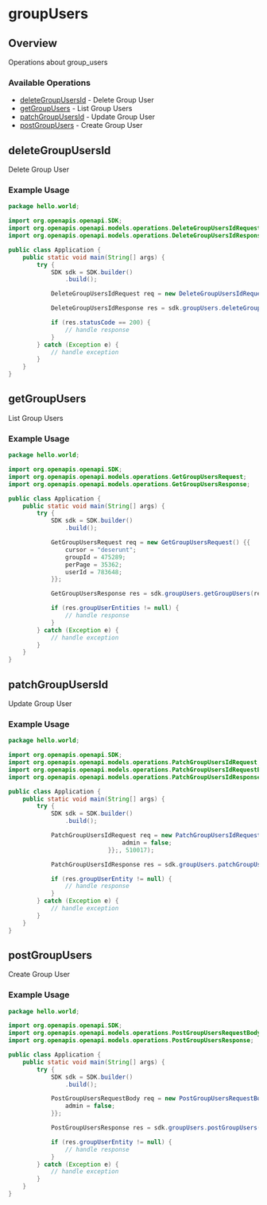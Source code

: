 # groupUsers

## Overview

Operations about group_users

### Available Operations

* [deleteGroupUsersId](#deletegroupusersid) - Delete Group User
* [getGroupUsers](#getgroupusers) - List Group Users
* [patchGroupUsersId](#patchgroupusersid) - Update Group User
* [postGroupUsers](#postgroupusers) - Create Group User

## deleteGroupUsersId

Delete Group User

### Example Usage

```java
package hello.world;

import org.openapis.openapi.SDK;
import org.openapis.openapi.models.operations.DeleteGroupUsersIdRequest;
import org.openapis.openapi.models.operations.DeleteGroupUsersIdResponse;

public class Application {
    public static void main(String[] args) {
        try {
            SDK sdk = SDK.builder()
                .build();

            DeleteGroupUsersIdRequest req = new DeleteGroupUsersIdRequest(414567, 959434, 174112);            

            DeleteGroupUsersIdResponse res = sdk.groupUsers.deleteGroupUsersId(req);

            if (res.statusCode == 200) {
                // handle response
            }
        } catch (Exception e) {
            // handle exception
        }
    }
}
```

## getGroupUsers

List Group Users

### Example Usage

```java
package hello.world;

import org.openapis.openapi.SDK;
import org.openapis.openapi.models.operations.GetGroupUsersRequest;
import org.openapis.openapi.models.operations.GetGroupUsersResponse;

public class Application {
    public static void main(String[] args) {
        try {
            SDK sdk = SDK.builder()
                .build();

            GetGroupUsersRequest req = new GetGroupUsersRequest() {{
                cursor = "deserunt";
                groupId = 475289;
                perPage = 35362;
                userId = 783648;
            }};            

            GetGroupUsersResponse res = sdk.groupUsers.getGroupUsers(req);

            if (res.groupUserEntities != null) {
                // handle response
            }
        } catch (Exception e) {
            // handle exception
        }
    }
}
```

## patchGroupUsersId

Update Group User

### Example Usage

```java
package hello.world;

import org.openapis.openapi.SDK;
import org.openapis.openapi.models.operations.PatchGroupUsersIdRequest;
import org.openapis.openapi.models.operations.PatchGroupUsersIdRequestBody;
import org.openapis.openapi.models.operations.PatchGroupUsersIdResponse;

public class Application {
    public static void main(String[] args) {
        try {
            SDK sdk = SDK.builder()
                .build();

            PatchGroupUsersIdRequest req = new PatchGroupUsersIdRequest(                new PatchGroupUsersIdRequestBody(430402, 556429) {{
                                admin = false;
                            }};, 510017);            

            PatchGroupUsersIdResponse res = sdk.groupUsers.patchGroupUsersId(req);

            if (res.groupUserEntity != null) {
                // handle response
            }
        } catch (Exception e) {
            // handle exception
        }
    }
}
```

## postGroupUsers

Create Group User

### Example Usage

```java
package hello.world;

import org.openapis.openapi.SDK;
import org.openapis.openapi.models.operations.PostGroupUsersRequestBody;
import org.openapis.openapi.models.operations.PostGroupUsersResponse;

public class Application {
    public static void main(String[] args) {
        try {
            SDK sdk = SDK.builder()
                .build();

            PostGroupUsersRequestBody req = new PostGroupUsersRequestBody(159867, 536178) {{
                admin = false;
            }};            

            PostGroupUsersResponse res = sdk.groupUsers.postGroupUsers(req);

            if (res.groupUserEntity != null) {
                // handle response
            }
        } catch (Exception e) {
            // handle exception
        }
    }
}
```
